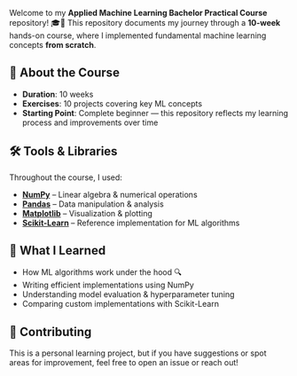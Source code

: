 Welcome to my **Applied Machine Learning Bachelor Practical Course** repository! 🎓🤖 This repository documents my journey through a **10-week** hands-on course, where I implemented fundamental machine learning concepts **from scratch**.  

## 📌 About the Course  
- **Duration**: 10 weeks  
- **Exercises**: 10 projects covering key ML concepts   
- **Starting Point**: Complete beginner — this repository reflects my learning process and improvements over time   

## 🛠️ Tools & Libraries  
Throughout the course, I used:  
- **[NumPy](https://numpy.org/)** – Linear algebra & numerical operations  
- **[Pandas](https://pandas.pydata.org/)** – Data manipulation & analysis  
- **[Matplotlib](https://matplotlib.org/)** – Visualization & plotting  
- **[Scikit-Learn](https://scikit-learn.org/)** – Reference implementation for ML algorithms  

## 🚀 What I Learned  
- How ML algorithms work under the hood 🔍  
- Writing efficient implementations using NumPy  
- Understanding model evaluation & hyperparameter tuning  
- Comparing custom implementations with Scikit-Learn  

## 🤝 Contributing  
This is a personal learning project, but if you have suggestions or spot areas for improvement, feel free to open an issue or reach out!  
